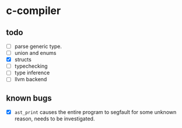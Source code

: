 # c-compiler

## todo

* [ ] parse generic type.
* [ ] union and enums
* [x] structs
* [ ] typechecking
* [ ] type inference
* [ ] llvm backend

## known bugs

* [x] `ast_print` causes the entire program to segfault for some unknown reason, needs to be investigated.